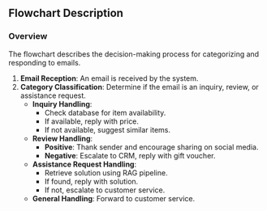 ## Flowchart Description

### Overview
The flowchart describes the decision-making process for categorizing and responding to emails.

1. **Email Reception**: An email is received by the system.
2. **Category Classification**: Determine if the email is an inquiry, review, or assistance request.
   - **Inquiry Handling**:
     - Check database for item availability.
     - If available, reply with price.
     - If not available, suggest similar items.
   - **Review Handling**:
     - **Positive**: Thank sender and encourage sharing on social media.
     - **Negative**: Escalate to CRM, reply with gift voucher.
   - **Assistance Request Handling**:
     - Retrieve solution using RAG pipeline.
     - If found, reply with solution.
     - If not, escalate to customer service.
   - **General Handling**: Forward to customer service.
